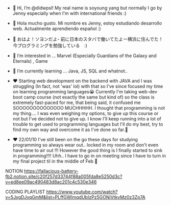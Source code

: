 - 👋  Hi, I’m @didwpsl! My real name is soyoung yang but normally I go by Jenny especially when I'm with international friends :)
- 👋  Hola mucho gusto. Mi nombre es Jenny, estoy estudiando desarrollo web. Actualmente aprendiendo español  :)
- 👋  おはよ！ソヨンだよ- 前に日本のスタバで働いてたよー横浜に住んでた！今プログラミングを勉強している　:)
- 👀 I’m interested in ... Marvel (Especially Guardians of the Galaxy and Eternals) , Game
- 🌱 I’m currently learning ... Java, JS, SQL and whatnot.. 
- :heart:
Starting web development on the backend with JAVA and I was struggling (In fact, not 'was' lol) with that so I’ve since focused my time on learning programming languages:sob: Currently I'm taking web-dev boot camp course (not exactly the same but kind of) so the class is extremely fast-paced for me, that being said, it confused me SOOOOOOOOOOOOOO MUCHHHHH. I thought that programming is not my thing....  I was even weighing my options, to give up this course or not but I've decided not to give up. I know I'll keep running  into a lot of trouble to get used to programming languages but I'll do my best,  try to find my own way and overcome it as I've done so far.🙂

- :heart: 22/01/10 I've still been on the go these days for studying programming so always wear out.. locked in my room and don't even have time to air out !!! However the good thing is I finally started to sink in programming!!!! Uhh.. I have to go in on meeting since I have to turn in my final project til in the middle of Feb 🙂

NOTION
https://fallacious-battery-fb2.notion.site/c20f257d33744f88a005fda8e5250d3c?v=ed8ee09ac490483d8ac201c4c530e346

CODING PLAYLIST
https://www.youtube.com/watch?v=5JxgDJvqGmM&list=PLffGWlmqdUbIzPz5GONiVtkvMz0z3Zp7A
 
 
